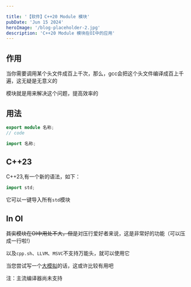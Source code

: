```yaml
---

title: '【软件】C++20 Module 模块'
pubDate: 'Jun 15 2024'
heroImage: '/blog-placeholder-2.jpg'
description: 'C++20 Module 模块在OI中的应用'
---
```


 

## 作用

当你需要调用某个头文件成百上千次，那么，gcc会把这个头文件编译成百上千遍，这无疑是无意义的

模块就是用来解决这个问题，提高效率的

## 用法

```cpp
export module 名称;
// code
```

```cpp
import 名称;
```

## C++23

C++23,有一个新的语法，如下：

```cpp
import std;
```

它可以一键导入所有`std`模块

## In OI

~~其实模块在OI中用处不大，但是~~对压行爱好者来说，这是非常好的功能（可以压成一行啦!）

以及`cpp.sh`、`LLVM`、`MSVC`不支持万能头，就可以使用它

当您尝试写一个[大模拟](https://www.luogu.com.cn/problem/P2482)的话，这或许比较有用吧

注：主流编译器尚未支持

